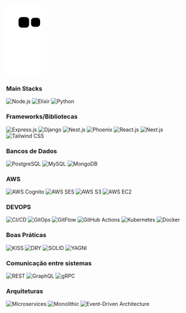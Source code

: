 ![Snake animation](https://github.com/Jr3564/Jr3564/blob/output/github-contribution-grid-snake.svg)

### Main Stacks
![Node.js](https://img.shields.io/badge/Node.js-43853D?style=for-the-badge&logo=node.js&logoColor=white)
![Elixir](https://img.shields.io/badge/Elixir-4B275F?style=for-the-badge&logo=elixir&logoColor=white)
![Python](https://img.shields.io/badge/Python-3776AB?style=for-the-badge&logo=python&logoColor=white)

### Frameworks/Bibliotecas
![Express.js](https://img.shields.io/badge/Express.js-000000?style=for-the-badge&logo=express&logoColor=white)
![Django](https://img.shields.io/badge/Django-092E20?style=for-the-badge&logo=django&logoColor=white)
![Nest.js](https://img.shields.io/badge/Nest.js-E0234E?style=for-the-badge&logo=nestjs&logoColor=white)
![Phoenix](https://img.shields.io/badge/Phoenix-E44D26?style=for-the-badge&logo=phoenix&logoColor=white)
![React.js](https://img.shields.io/badge/React.js-61DAFB?style=for-the-badge&logo=react&logoColor=white)
![Next.js](https://img.shields.io/badge/Next.js-000000?style=for-the-badge&logo=next.js&logoColor=white)
![Tailwind CSS](https://img.shields.io/badge/Tailwind_CSS-38B2AC?style=for-the-badge&logo=tailwind-css&logoColor=white)


### Bancos de Dados
![PostgreSQL](https://img.shields.io/badge/PostgreSQL-336791?style=for-the-badge&logo=postgresql&logoColor=white)
![MySQL](https://img.shields.io/badge/MySQL-4479A1?style=for-the-badge&logo=mysql&logoColor=white)
![MongoDB](https://img.shields.io/badge/MongoDB-47A248?style=for-the-badge&logo=mongodb&logoColor=white)

### AWS
![AWS Cognito](https://img.shields.io/badge/AWS_Cognito-FF9900?style=for-the-badge&logo=amazon-aws&logoColor=white)
![AWS SES](https://img.shields.io/badge/AWS_SES-FF9900?style=for-the-badge&logo=amazon-aws&logoColor=white)
![AWS S3](https://img.shields.io/badge/AWS_S3-569A31?style=for-the-badge&logo=amazon-s3&logoColor=white)
![AWS EC2](https://img.shields.io/badge/AWS_EC2-FF9900?style=for-the-badge&logo=amazon-ec2&logoColor=white)


### DEVOPS
![CI/CD](https://img.shields.io/badge/CI%2FCD-007ACC?style=for-the-badge&logo=azure-devops&logoColor=white)
![GitOps](https://img.shields.io/badge/GitOps-F05032?style=for-the-badge&logo=git&logoColor=white)
![GitFlow](https://img.shields.io/badge/GitFlow-F05032?style=for-the-badge&logo=git&logoColor=white)
![GitHub Actions](https://img.shields.io/badge/GitHub_Actions-2088FF?style=for-the-badge&logo=github-actions&logoColor=white)
![Kubernetes](https://img.shields.io/badge/Kubernetes-326CE5?style=for-the-badge&logo=kubernetes&logoColor=white)
![Docker](https://img.shields.io/badge/Docker-2496ED?style=for-the-badge&logo=docker&logoColor=white)

### Boas Práticas
![KISS](https://img.shields.io/badge/KISS-FFDD57?style=for-the-badge&logo=kiss&logoColor=black)
![DRY](https://img.shields.io/badge/DRY-007ACC?style=for-the-badge&logo=water&logoColor=white)
![SOLID](https://img.shields.io/badge/SOLID-007ACC?style=for-the-badge&logo=solid&logoColor=white)
![YAGNI](https://img.shields.io/badge/YAGNI-007ACC?style=for-the-badge&logo=yalnix&logoColor=white)

### Comunicação entre sistemas
![REST](https://img.shields.io/badge/REST-02569B?style=for-the-badge&logo=rest&logoColor=white)
![GraphQL](https://img.shields.io/badge/GraphQL-E10098?style=for-the-badge&logo=graphql&logoColor=white)
![gRPC](https://img.shields.io/badge/gRPC-1D629F?style=for-the-badge&logo=grpc&logoColor=white)

### Arquiteturas
![Microservices](https://img.shields.io/badge/Microservices-FF2D20?style=for-the-badge&logo=microservices&logoColor=white)
![Monolithic](https://img.shields.io/badge/Monolithic-333333?style=for-the-badge&logo=monolithic&logoColor=white)
![Event-Driven Architecture](https://img.shields.io/badge/Event--Driven_Architecture-005571?style=for-the-badge&logo=eventbrite&logoColor=white)

<br></br>
<!--
**Jr3564/Jr3564** is a ✨ _special_ ✨ repository because its `README.md` (this file) appears on your GitHub profile.

Here are some ideas to get you started:

- 🔭 I’m currently working on ...
- 🌱 I’m currently learning ...
- 👯 I’m looking to collaborate on ...
- 🤔 I’m looking for help with ...
- 💬 Ask me about ...
- 📫 How to reach me: ...
- 😄 Pronouns: ...
- ⚡ Fun fact: ...
-->
